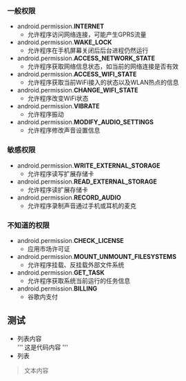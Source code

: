 ### 一般权限
* android.permission.**INTERNET**
    * 允许程序访问网络连接，可能产生GPRS流量
* android.permission.**WAKE_LOCK**
    * 允许程序在手机屏幕关闭后后台进程仍然运行
* android.permission.**ACCESS_NETWORK_STATE**
    * 允许程序获取网络信息状态，如当前的网络连接是否有效
* android.permission.**ACCESS_WIFI_STATE**
    * 允许程序获取当前WiFi接入的状态以及WLAN热点的信息
* android.permission.**CHANGE_WIFI_STATE**
    * 允许程序改变WiFi状态
* android.permission.**VIBRATE**
    * 允许程序振动
* android.permission.**MODIFY_AUDIO_SETTINGS**
    * 允许程序修改声音设置信息
### 敏感权限
* android.permission.**WRITE_EXTERNAL_STORAGE**
    * 允许程序读写扩展存储卡
* android.permission.**READ_EXTERNAL_STORAGE**
    * 允许程序读扩展存储卡
* android.permission.**RECORD_AUDIO**
    * 允许程序录制声音通过手机或耳机的麦克
### 不知道的权限
* android.permission.**CHECK_LICENSE**
    * 应用市场许可证
* android.permission.**MOUNT_UNMOUNT_FILESYSTEMS**
    * 允许程序挂载、反挂载外部文件系统
* android.permission.**GET_TASK**
    * 允许程序获取系统当前运行的任务信息
* android.permission.**BILLING**
    * 谷歌内支付

## 测试
* 列表内容    
''' 
这是代码内容
''' 
* 列表
>  文本内容